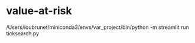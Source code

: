 # value-at-risk
/Users/loubrunet/miniconda3/envs/var_project/bin/python -m streamlit run ticksearch.py